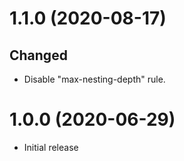 # 1.1.0 (2020-08-17)

## Changed

-   Disable "max-nesting-depth" rule.


# 1.0.0 (2020-06-29)

-   Initial release
